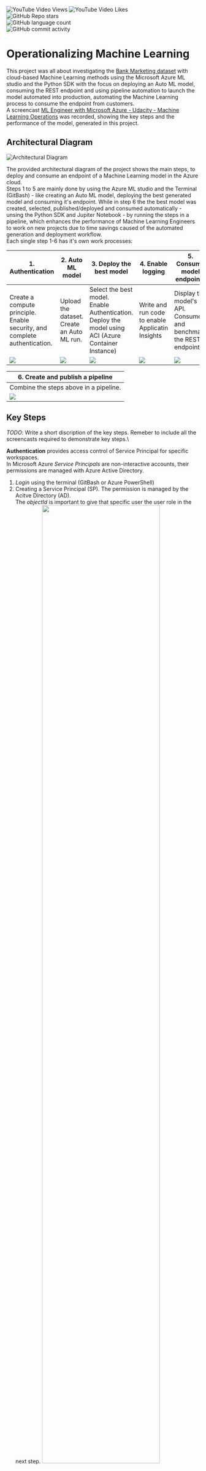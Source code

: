 ![YouTube Video Views](https://img.shields.io/youtube/views/ntwpQAADKUk?style=social)       ![YouTube Video Likes](https://img.shields.io/youtube/likes/ntwpQAADKUk?style=social) \
![GitHub Repo stars](https://img.shields.io/github/stars/Daniel-car1/nd00333_AZMLND_C2-master?style=social) \
![GitHub language count](https://img.shields.io/github/languages/count/Daniel-car1/nd00333_AZMLND_C2-master) \
![GitHub commit activity](https://img.shields.io/github/commit-activity/m/Daniel-car1/nd00333_AZMLND_C2-master?style=flat-square)


# Operationalizing Machine Learning

This project was all about investigating the [Bank Marketing dataset](https://automlsamplenotebookdata.blob.core.windows.net/automl-sample-notebook-data/bankmarketing_train.csv) with cloud-based Machine Learning methods using the Microsoft Azure ML studio and the Python SDK with the focus on deploying an Auto ML model, consuming the REST endpoint and using pipeline automation to launch the model automated into production, automating the Machine Learning process to consume the endpoint from customers. \
A screencast [ML Engineer with Microsoft Azure - Udacity - Machine Learning Operations](https://www.youtube.com/watch?v=ntwpQAADKUk) was recorded, showing the key steps and the performance of the model, generated in this project.


## Architectural Diagram

![Architectural Diagram](https://github.com/Daniel-car1/nd00333_AZMLND_C2-master/blob/master/starter_files/Images/project_flow/overview.png) 

The provided architectural diagram of the project shows the main steps, to deploy and consume an endpoint of a Machine Learning model in the Azure cloud. \
Steps 1 to 5 are mainly done by using the Azure ML studio and the Terminal (GitBash) - like creating an Auto ML model, deploying the best generated model and consuming it's endpoint. While in step 6 the the best model was created, selected, published/deployed and consumed automatically - unsing the Python SDK and Jupiter Notebook - by running the steps in a pipeline, which enhances the performance of Machine Learning Engineers to work on new projects due to time savings caused of the automated generation and deployment workflow.  \
Each single step 1-6 has it's own work processes:


| 1. Authentication | 2. Auto ML model | 3. Deploy the best model | 4. Enable logging | 5. Consume model endpoints |
| --- | --- | --- | --- | --- |
| Create a compute principle. <br /> Enable security, and complete authentication. | Upload the dataset. <br /> Create an Auto ML run. | Select the best model. <br /> Enable Authentication. <br /> Deploy the model using ACI (Azure Container Instance) | Write and run code to enable Applicatin Insights | Display the model's API. <br /> Consume and benchmark the REST endpoint. |
| ![](https://github.com/Daniel-car1/nd00333_AZMLND_C2-master/blob/master/starter_files/Images/project_flow/Authentication.PNG) | ![](https://github.com/Daniel-car1/nd00333_AZMLND_C2-master/blob/master/starter_files/Images/project_flow/AutoMLmodel.PNG) | ![](https://github.com/Daniel-car1/nd00333_AZMLND_C2-master/blob/master/starter_files/Images/project_flow/deploy%20model.PNG) | ![](https://github.com/Daniel-car1/nd00333_AZMLND_C2-master/blob/master/starter_files/Images/project_flow/enable%20logging.PNG) | ![](https://github.com/Daniel-car1/nd00333_AZMLND_C2-master/blob/master/starter_files/Images/project_flow/consume%20endpoint.PNG) | \


| 6. Create and publish a pipeline |
| --- |
| Combine the steps above in a pipeline. |
| ![](https://github.com/Daniel-car1/nd00333_AZMLND_C2-master/blob/master/starter_files/Images/project_flow/create%20and%20publish%20a%20pipeline.png) |


## Key Steps
*TODO*: Write a short discription of the key steps. Remeber to include all the screencasts required to demonstrate key steps.\ 

**Authentication** provides access control of Service Principal for specific workspaces. \
In Microsoft Azure *Service Principals* are non-interactive accounts, their permissions are managed with Azure Active Directory. 
1. *Login* using the terminal (GitBash or Azure PowerShell)
2. Creating a Service Principal (SP). The permission is managed by the Acitve Directory (AD). <br/> The *objectId* is important to give that specific user the user role in the next step. <img src="https://github.com/Daniel-car1/nd00333_AZMLND_C2-master/blob/master/starter_files/Images/1_Authentication/3.PNG" height="80%" width="80%"> <br/>
3. Share the workspace. The user got the user role of an owner. <br/> (Note: Note: All steps were performeded in the provided VM, which causes an error due to nonexistent user rights.) <img src="https://github.com/Daniel-car1/nd00333_AZMLND_C2-master/blob/master/starter_files/Images/1_Authentication/4.PNG"> <br/>

<br/> <br/>

**Automated ML Experiment** generates the best model fitted to the database input. \
1. Upload the Bankmarketing dataset - a tabular dataset - to ML Studio, making it a available for ML projects. <br/> <img src="https://github.com/Daniel-car1/nd00333_AZMLND_C2-master/blob/master/starter_files/Images/2_Automated_ML_Experiment/1.PNG"> <br/>
2. Crate and run a Auto ML experiment using Classification. <br/> The completed Automated ML Run 1 (bank-automl > Run 1) took less than 22 minutes in total and generated a best model algorithm *VotingEnsemble* with an AUC_weighted of 0.94768.  <br/> <img src="https://github.com/Daniel-car1/nd00333_AZMLND_C2-master/blob/master/starter_files/Images/2_Automated_ML_Experiment/4.PNG"> <br/>
3. Select the best model, after the Auto ML run ins completed. <br/> Voting Ensemble was the last run (66) of the classification task. <br/> <img src="https://github.com/Daniel-car1/nd00333_AZMLND_C2-master/blob/master/starter_files/Images/2_Automated_ML_Experiment/7.PNG"> <br/>

<br/> <br/>

**Deploy the best model**.
1. Select *VotingEnsemble*
2. Deploy *VotingEnsemble* using Azure Container Instance (ACI) and enable Authentication. <br/> <img src="https://github.com/Daniel-car1/nd00333_AZMLND_C2-master/blob/master/starter_files/Images/3_Deploy_the_best_model/1.PNG"> <br/>

<br/> <br/>

**Enable Looging** <br/>
In the previous step, VotingEnsemble was deployed. To retrieve logs, Applicatin Insights has to be enabled. Which can be done in Azure Studio by setting a checkbox or using the Azure Python SDK.
1. Enable Application Insights says 'true'.  <br/> Consuming the [*Application Insights url*](https://github.com/Daniel-car1/nd00333_AZMLND_C2-master/blob/master/starter_files/Images/4_Enable_Application_Insights/3.PNG) leads to a statistical overview of *Failed requests*, *Server response time* and *Server requets* which can be can be evaluated in much more detail like Smart Detection, Live metrics, Failures, Performance, etc.  <br/> <img src="https://github.com/Daniel-car1/nd00333_AZMLND_C2-master/blob/master/starter_files/Images/4_Enable_Application_Insights/2.PNG"> <br/>
2. Retrieve the logs, like:  <br/>
    - Listing ip and port
    - Initializing logger
    - Swagger GET methods etc.
<br/> <img src="https://github.com/Daniel-car1/nd00333_AZMLND_C2-master/blob/master/starter_files/Images/4_Enable_Application_Insights/1.PNG"> <br/>

<br/> <br/>

**Swagger Documentation** <br/>
The in Azure deployed model provides a Swagger JSON file, which contains information about methods and the schema which has to be used to consume the REST endpoint of the ML model. Swagger provides a service called Swagger-UI which allows to explore the Swagger JSON file in a user friendly way. <br/> Therefore the latest Swagger-UI Docker image has to run, follow after:  
1. Download the swagger.json file from the endpoint section.
2. Interact with the swagger instance running with the documentation for the HTTP API of the model. Running on localhost.
3. Display the contents of the API for the model.  <br/> The terminals show the executed scripts, which make it possible to consume the downloaded in swagger.json file in the Swagger-UI. Interaction between a service and the deployed model is done via the REST API exchanging JSON documents. Here the API specification for the Azure Machine Learning service 'automl-bank-deploy' has version 1.0. The Schemes are presented in HTTPS and the API methods are GET (displays the health status of the API) and POST, the interaction method.
<br/> <img src="https://github.com/Daniel-car1/nd00333_AZMLND_C2-master/blob/master/starter_files/Images/5_Swagger_Documentaion/7.PNG"> <br/>
The POST requests expects a JSON object as payload for executing the real-time machine learning service.
<br/> <img src="https://github.com/Daniel-car1/nd00333_AZMLND_C2-master/blob/master/starter_files/Images/5_Swagger_Documentaion/2.PNG"> <br/>

<br/> <br/>

**Consume Model Endpoints** <br/>
In the previous step 'Swagger Documentation' the methods and payloads interacting with the deployed Auto ML model was progressed. Using these information, consumption of the model's REST endpoint, can be progressed.
1. Select the scoring uri (= REST endpoint) of the automl-bank-deploy model, this is the target of the POST request.
2. Because authentication is necessary and the model is deployed as a ACI, 'using key' is the authentication type. There fore select the Primary key.
3. Construct a JSON data object using the schema obtained before. Here two requestas of a very young (17 years old) and a very old (87 years old) person were produced.
4. POST request the JSON object.
5. Obtain the resonse JSON object. <br/>
      - {"result": ["no", "no]} 
      - Both requests were denied.
<br/> <img src="https://github.com/Daniel-car1/nd00333_AZMLND_C2-master/blob/master/starter_files/Images/6_Consume_Model_Endpoints_and_Benchmark/2.PNG"> <br/>

<br/> <br/>

**Benchmark Model Endpoints** using Apache bench, an open source benchmark tool for load-testing the deployed Machine Learning model. Load-testing a model is done by sending an amount of POST requests to the model's API and measure it's performance like, *failed requests*, *Time taken for tests*, etc. If a request failed because of a too long taken time for a test, the performance of the compute target may have to be increased. <br/>
The model successfully passed the benchmark test. <br/>
1. Update the benchmark script.
2. Run the scripts against the HTTP API using the authentication keys to retrieve performance results.


| Starting the benchmark script | Final logs | Statistics in detail |
| --- | --- | --- |
| Request and first responses. | Last response with code 200 OK and statisticas. | Details of the benchmark metrics. <br/> - Time taken for tests: 1.705 seconds <br/> - Complete requests: 10 <br/> - **Failed requests: 0** |
| ![](https://github.com/Daniel-car1/nd00333_AZMLND_C2-master/blob/master/starter_files/Images/6_Consume_Model_Endpoints_and_Benchmark/3.PNG) | ![](https://github.com/Daniel-car1/nd00333_AZMLND_C2-master/blob/master/starter_files/Images/6_Consume_Model_Endpoints_and_Benchmark/4.PNG) | ![](https://github.com/Daniel-car1/nd00333_AZMLND_C2-master/blob/master/starter_files/Images/6_Consume_Model_Endpoints_and_Benchmark/5.PNG) | 

<br/> <br/>

**Create, Publish and Consume a Pipeline** using Jupyter Notebook. \ 
Automating the ML workflow to create, publish and consume a Machine Learning model using pipeline mechanism in Azure ML leads to the following: <br/>
1. Pipeline has been created.
<br/> <img src="https://github.com/Daniel-car1/nd00333_AZMLND_C2-master/blob/master/starter_files/Images/7_Create_Publish_Consume_Pipeline/6.PNG"> <br/>
2. Pipeline Endpoint has been created.
<br/> <img src="https://github.com/Daniel-car1/nd00333_AZMLND_C2-master/blob/master/starter_files/Images/7_Create_Publish_Consume_Pipeline/10.PNG"> <br/>
3. The Bankmarketing dataset with the AutoML module. 
<br/> <img src="https://github.com/Daniel-car1/nd00333_AZMLND_C2-master/blob/master/starter_files/Images/7_Create_Publish_Consume_Pipeline/1.PNG"> <br/>
4. In the 'Published Pipeline overview' the REST endpoint is shown and the status of ACTIVE.
<br/> <img src="https://github.com/Daniel-car1/nd00333_AZMLND_C2-master/blob/master/starter_files/Images/7_Create_Publish_Consume_Pipeline/3.PNG"> <br/>
5. Jupyter Notebook, shows the step runs using the 'Use RunDetailsWidget'.
<br/> <img src="https://github.com/Daniel-car1/nd00333_AZMLND_C2-master/blob/master/starter_files/Images/7_Create_Publish_Consume_Pipeline/4.PNG"> <br/>
<br/> <img src="https://github.com/Daniel-car1/nd00333_AZMLND_C2-master/blob/master/starter_files/Images/7_Create_Publish_Consume_Pipeline/5.PNG"> <br/>
6. In ML stuido, the scheduled run is shown. The total run of the Jupyter Notebook took 1.5 hours.
<br/> <img src="https://github.com/Daniel-car1/nd00333_AZMLND_C2-master/blob/master/starter_files/Images/7_Create_Publish_Consume_Pipeline/10.PNG"> <br/>

<br/> 
The focus of that project was understanding the ML automation process using pipelines, with all additional tasks and steps.
<br/>

## Screen Recording
See the project in action on my youtube channel [ML Engineer with Microsoft Azure - Udacity - Machine Learning Operations](https://www.youtube.com/watch?v=ntwpQAADKUk) and don't forget to give me a like.

## Standout Suggestions
The optional items about load-testing the endpoint was done an documented detailed in the section *Benchmark Model Endpoints*.

## Future Improvements
- Expanding the script, using a Parallel Run Step in a pipeline.
- Test a local (Docker) container with a downloaded model.
- Export the best best model to ONNX.

## Sources
[Udacity - Machine Learning Engineer for Microsoft Azure](https://www.udacity.com/course/machine-learning-engineer-for-microsoft-azure-nanodegree--nd00333)\
[Azure Machine Learning documentation](https://docs.microsoft.com/en-us/azure/machine-learning/)\
[Authentication in MS Azure using SP ](https://docs.microsoft.com/en-us/powershell/azure/authenticate-azureps?view=azps-5.4.0)\
[Azure machine Learning SDK - MLOps](https://docs.microsoft.com/en-us/azure/machine-learning/how-to-create-machine-learning-pipelines) \ 
[Swagger API Development](https://swagger.io/) \ 
[Apache HTTP server benchmarking tool](http://httpd.apache.org/docs/2.4/programs/ab.html) \ 
[Jupyter Notebook](https://jupyter.org/)


